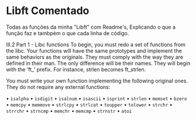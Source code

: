 # Libft Comentado

Todas as funções da minha "Libft" com Readme's, Explicando o que a função faz e tambpém o que cada linha de código.

III.2 Part 1 - Libc functions
    To begin, you must redo a set of functions from the libc. Your functions will have the
    same prototypes and implement the same behaviors as the originals. They must comply
    with the way they are defined in their man. The only difference will be their names. They
    will begin with the ’ft_’ prefix. For instance, strlen becomes ft_strlen.

You must write your own function implementing the following original ones. They do
not require any external functions:

• `isalpha`
• `isdigit`
• `isalnum`
• `isascii`
• `isprint`
• `strlen`
• `memset`
• `bzero`
• `memcpy`
• `memmove`
• `strlcpy`
• `strlcat`
• `toupper`
• `tolower`
• `strchr`
• `strrchr`
• `strncmp`
• `memchr`
• `memcmp`
• `strnstr`
• `atoi`
